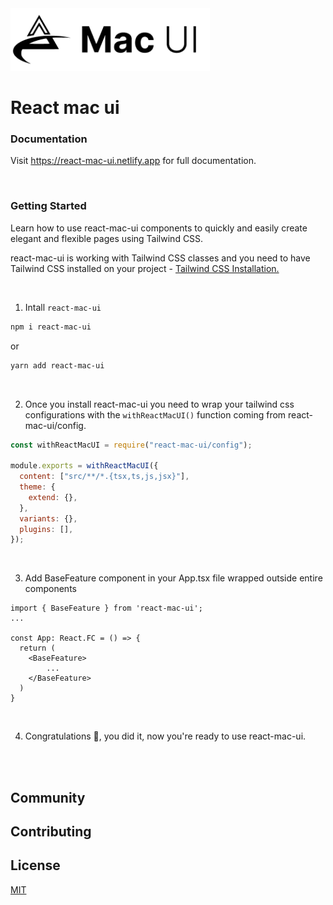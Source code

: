 <img src="./assets/full-logo.png" height="100px"/>

# React mac ui

### Documentation

Visit <a href="">https://react-mac-ui.netlify.app</a> for full documentation.

<br />

### Getting Started

Learn how to use react-mac-ui components to quickly and easily create elegant and flexible pages using Tailwind CSS.

react-mac-ui is working with Tailwind CSS classes and you need to have Tailwind CSS installed on your project - <a href="https://tailwindcss.com/docs/installation?ref=react-mac-ui" target="_blank">Tailwind CSS Installation.</a>

<br />

1. Intall `react-mac-ui`

```bash
npm i react-mac-ui
```

or

```bash
yarn add react-mac-ui
```

<br />

2. Once you install react-mac-ui you need to wrap your tailwind css configurations with the `withReactMacUI()` function coming from react-mac-ui/config.

```js
const withReactMacUI = require("react-mac-ui/config");

module.exports = withReactMacUI({
  content: ["src/**/*.{tsx,ts,js,jsx}"],
  theme: {
    extend: {},
  },
  variants: {},
  plugins: [],
});
```

<br />

3. Add BaseFeature component in your App.tsx file wrapped outside entire components

```tsx
import { BaseFeature } from 'react-mac-ui';
...

const App: React.FC = () => {
  return (
    <BaseFeature>
        ...
    </BaseFeature>
  )
}

```

<br/>

4. Congratulations 🥳, you did it, now you're ready to use react-mac-ui.

<br />
<br />

## Community

## Contributing

## License

[MIT](https://github.com/akili862002/react-mac-ui/blob/master/LICENSE)
